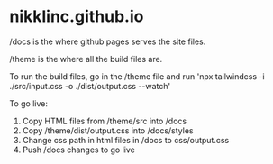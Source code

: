 # nikklinc.github.io

/docs is the where github pages serves the site files.

/theme is the where all the build files are.

To run the build files, go in the /theme file and run 'npx tailwindcss -i ./src/input.css -o ./dist/output.css --watch'

To go live:

1. Copy HTML files from /theme/src into /docs
2. Copy /theme/dist/output.css into /docs/styles
3. Change css path in html files in /docs to css/output.css
3. Push /docs changes to go live